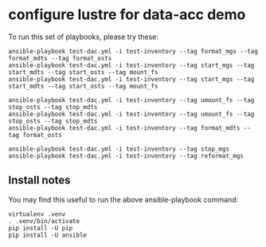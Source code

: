 # configure lustre for data-acc demo

To run this set of playbooks, please try these:

    ansible-playbook test-dac.yml -i test-inventory --tag format_mgs --tag format_mdts --tag format_osts
    ansible-playbook test-dac.yml -i test-inventory --tag start_mgs --tag start_mdts --tag start_osts --tag mount_fs
    ansible-playbook test-dac.yml -i test-inventory --tag start_mgs --tag start_mdts --tag start_osts --tag mount_fs

    ansible-playbook test-dac.yml -i test-inventory --tag umount_fs --tag stop_osts --tag stop_mdts
    ansible-playbook test-dac.yml -i test-inventory --tag umount_fs --tag stop_osts --tag stop_mdts
    ansible-playbook test-dac.yml -i test-inventory --tag format_mdts --tag format_osts

    ansible-playbook test-dac.yml -i test-inventory --tag stop_mgs
    ansible-playbook test-dac.yml -i test-inventory --tag reformat_mgs

## Install notes

You may find this useful to run the above ansible-playbook command:

    virtualenv .venv
    . .venv/bin/activate
    pip install -U pip
    pip install -U ansible
